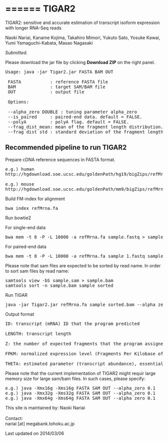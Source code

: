 ======
TIGAR2
======

TIGAR2: sensitive and accurate estimation of transcript isoform expression with longer RNA-Seq reads

Naoki Nariai, Kaname Kojima, Takahiro Mimori, Yukuto Sato, Yosuke Kawai, Yumi Yamaguchi-Kabata, Masao Nagasaki

*Submitted*.

Please download the jar file by clicking <b>Download ZIP</b> on the right panel.

<pre>
Usage: java -jar Tigar2.jar FASTA BAM OUT
 
 FASTA           : reference FASTA file
 BAM             : target SAM/BAM file
 OUT             : output file
 
 Options:
 
 --alpha_zero DOUBLE : tuning parameter alpha_zero
 --is_paired     : paired-end data. default = FALSE.
 --polyA         : polyA flag. default = FALSE.
 --frag_dist_mean: mean of the fragment length distribution.
 --frag_dist_std : standard deviation of the fragment length distribution.
</pre>

## Recommended pipeline to run TIGAR2

Prepare cDNA reference sequences in FASTA format.

<pre>
e.g.) human
http://hgdownload.soe.ucsc.edu/goldenPath/hg19/bigZips/refMrna.fa.gz

e.g.) mouse
http://hgdownload.soe.ucsc.edu/goldenPath/mm9/bigZips/refMrna.fa.gz
</pre>

Build FM-index for alignment

<pre>
bwa index refMrna.fa
</pre>

Run bowtie2

For single-end data
<pre>
bwa mem -t 8 -P -L 10000 -a refMrna.fa sample.fastq > sample.sam
</pre>

For paired-end data
<pre>
bwa mem -t 8 -P -L 10000 -a refMrna.fa sample_1.fastq sample_2.fastq > sample.sam
</pre>

Please note that sam files are expected to be sorted by read name.
In order to sort sam files by read name:

<pre>
samtools view -bS sample.sam > sample.bam
samtools sort -n sample.bam sample_sorted
</pre>

Run TIGAR

<pre>
java -jar Tigar2.jar refMrna.fa sample_sorted.bam --alpha_zero 0.1 sample_out.txt
</pre>

Output format

<pre>
ID: transcript (mRNA) ID that the program predicted

LENGTH: transcript length

Z: the number of expected fragments that the program assigned to the transcript

FPKM: normalized expression level (Fragments Per Kilobase of exon per Million mapped fragments)

THETA: estimated parameter (transcript abundance), essentially Z divided by total mapped reads.
</pre>

Please note that the current implementation of TIGAR2 might requir large memory size for large sam/bam files.
In such cases, please specify:
<pre>
e.g.) java -Xmx16g -Xms16g FASTA SAM OUT --alpha_zero 0.1
e.g.) java -Xmx32g -Xms32g FASTA SAM OUT --alpha_zero 0.1
e.g.) java -Xmx64g -Xms64g FASTA SAM OUT --alpha_zero 0.1
</pre>

This site is maintained by:
Naoki Nariai<br>
<br>
Contact:<br>
nariai [at] megabank.tohoku.ac.jp

Last updated on 2014/03/06

